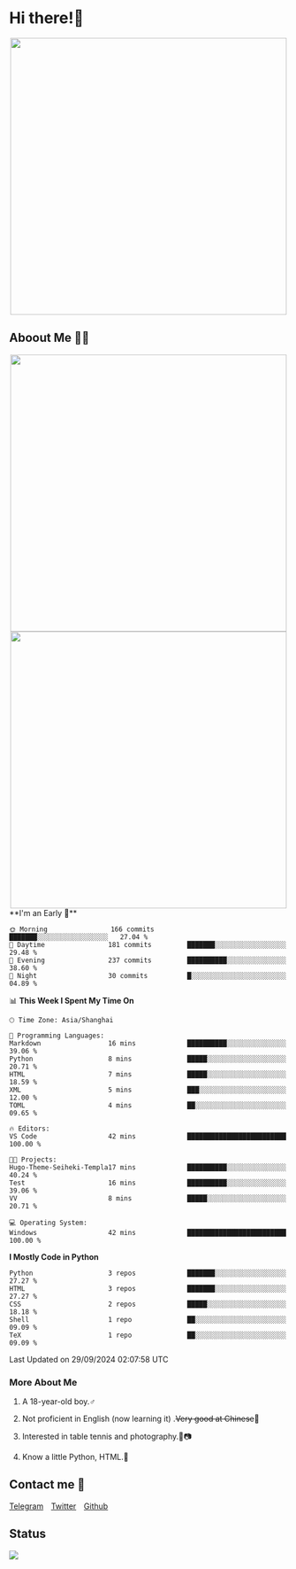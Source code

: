 # Hi there!🎉

<div align=center><img src="https://count.getloli.com/get/@Cicada000?theme=moebooru" width=500px></div>

## Aboout Me 👀💦

<div align=center>
<img src="https://github-readme-stats.vercel.app/api?username=Cicada000&show_icons=true&theme=tokyonight" width=500px>
<br>
<img src="https://github-readme-stats.vercel.app/api/top-langs/?username=Cicada000&show_icons=true&theme=tokyonight&layout=compact" width=500px>
</div>
<!--START_SECTION:waka-->
**I'm an Early 🐤** 

```text
🌞 Morning                166 commits         ███████░░░░░░░░░░░░░░░░░░   27.04 % 
🌆 Daytime                181 commits         ███████░░░░░░░░░░░░░░░░░░   29.48 % 
🌃 Evening                237 commits         ██████████░░░░░░░░░░░░░░░   38.60 % 
🌙 Night                  30 commits          █░░░░░░░░░░░░░░░░░░░░░░░░   04.89 % 
```


📊 **This Week I Spent My Time On** 

```text
🕑︎ Time Zone: Asia/Shanghai

💬 Programming Languages: 
Markdown                 16 mins             ██████████░░░░░░░░░░░░░░░   39.06 % 
Python                   8 mins              █████░░░░░░░░░░░░░░░░░░░░   20.71 % 
HTML                     7 mins              █████░░░░░░░░░░░░░░░░░░░░   18.59 % 
XML                      5 mins              ███░░░░░░░░░░░░░░░░░░░░░░   12.00 % 
TOML                     4 mins              ██░░░░░░░░░░░░░░░░░░░░░░░   09.65 % 

🔥 Editors: 
VS Code                  42 mins             █████████████████████████   100.00 % 

🐱‍💻 Projects: 
Hugo-Theme-Seiheki-Templa17 mins             ██████████░░░░░░░░░░░░░░░   40.24 % 
Test                     16 mins             ██████████░░░░░░░░░░░░░░░   39.06 % 
VV                       8 mins              █████░░░░░░░░░░░░░░░░░░░░   20.71 % 

💻 Operating System: 
Windows                  42 mins             █████████████████████████   100.00 % 
```

**I Mostly Code in Python** 

```text
Python                   3 repos             ███████░░░░░░░░░░░░░░░░░░   27.27 % 
HTML                     3 repos             ███████░░░░░░░░░░░░░░░░░░   27.27 % 
CSS                      2 repos             █████░░░░░░░░░░░░░░░░░░░░   18.18 % 
Shell                    1 repo              ██░░░░░░░░░░░░░░░░░░░░░░░   09.09 % 
TeX                      1 repo              ██░░░░░░░░░░░░░░░░░░░░░░░   09.09 % 
```




 Last Updated on 29/09/2024 02:07:58 UTC
<!--END_SECTION:waka-->

### More About Me

1. A 18-year-old boy.♂

2. Not proficient in English (now learning it) .~~Very good at Chinese~~🤣

3. Interested in table tennis and photography.🏓📷

4. Know a little Python, HTML.🐍


## Contact me 💬

[Telegram](https://t.me/CicadaLYW)&emsp;[Twitter](https://twitter.com/Cicada0001)&emsp;[Github](https://github.com/Cicada000)

## Status
<img src="https://weather-icon.journeyad.repl.co/@hangzhou?v=1" align="left">







